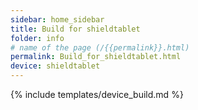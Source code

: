 ```yaml
---
sidebar: home_sidebar
title: Build for shieldtablet
folder: info
# name of the page (/{{permalink}}.html)
permalink: Build_for_shieldtablet.html
device: shieldtablet
---
```

{% include templates/device_build.md %}
